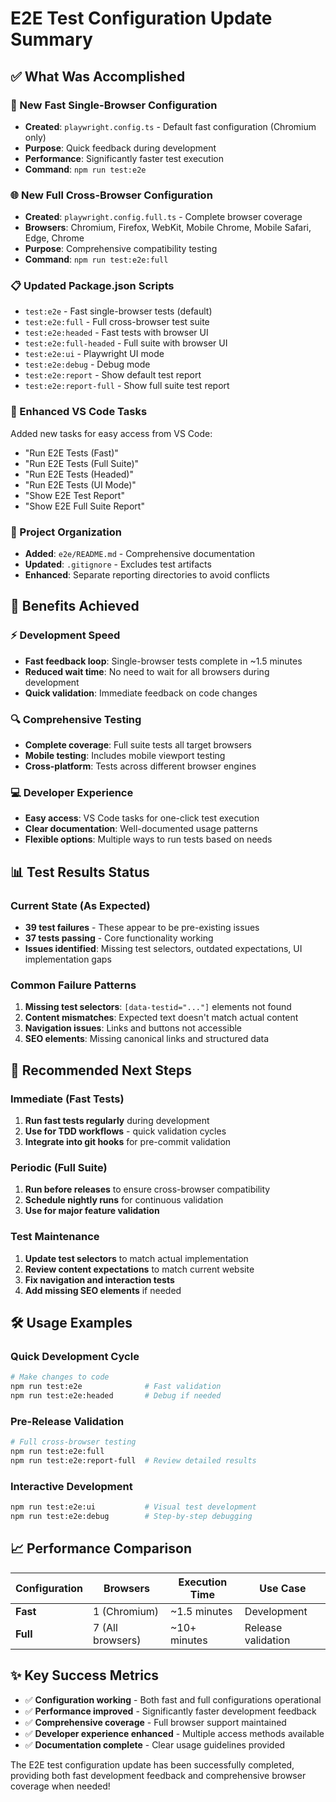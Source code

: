 # E2E Test Configuration Update Summary

## ✅ What Was Accomplished

### 🚀 New Fast Single-Browser Configuration
- **Created**: `playwright.config.ts` - Default fast configuration (Chromium only)
- **Purpose**: Quick feedback during development
- **Performance**: Significantly faster test execution
- **Command**: `npm run test:e2e`

### 🌐 New Full Cross-Browser Configuration  
- **Created**: `playwright.config.full.ts` - Complete browser coverage
- **Browsers**: Chromium, Firefox, WebKit, Mobile Chrome, Mobile Safari, Edge, Chrome
- **Purpose**: Comprehensive compatibility testing
- **Command**: `npm run test:e2e:full`

### 📋 Updated Package.json Scripts
- `test:e2e` - Fast single-browser tests (default)
- `test:e2e:full` - Full cross-browser test suite
- `test:e2e:headed` - Fast tests with browser UI
- `test:e2e:full-headed` - Full suite with browser UI
- `test:e2e:ui` - Playwright UI mode
- `test:e2e:debug` - Debug mode
- `test:e2e:report` - Show default test report
- `test:e2e:report-full` - Show full suite test report

### 🔧 Enhanced VS Code Tasks
Added new tasks for easy access from VS Code:
- "Run E2E Tests (Fast)" 
- "Run E2E Tests (Full Suite)"
- "Run E2E Tests (Headed)"
- "Run E2E Tests (UI Mode)"
- "Show E2E Test Report"
- "Show E2E Full Suite Report"

### 📁 Project Organization
- **Added**: `e2e/README.md` - Comprehensive documentation
- **Updated**: `.gitignore` - Excludes test artifacts
- **Enhanced**: Separate reporting directories to avoid conflicts

## 🎯 Benefits Achieved

### ⚡ Development Speed
- **Fast feedback loop**: Single-browser tests complete in ~1.5 minutes
- **Reduced wait time**: No need to wait for all browsers during development
- **Quick validation**: Immediate feedback on code changes

### 🔍 Comprehensive Testing
- **Complete coverage**: Full suite tests all target browsers
- **Mobile testing**: Includes mobile viewport testing
- **Cross-platform**: Tests across different browser engines

### 💻 Developer Experience
- **Easy access**: VS Code tasks for one-click test execution
- **Clear documentation**: Well-documented usage patterns
- **Flexible options**: Multiple ways to run tests based on needs

## 📊 Test Results Status

### Current State (As Expected)
- **39 test failures** - These appear to be pre-existing issues
- **37 tests passing** - Core functionality working
- **Issues identified**: Missing test selectors, outdated expectations, UI implementation gaps

### Common Failure Patterns
1. **Missing test selectors**: `[data-testid="..."]` elements not found
2. **Content mismatches**: Expected text doesn't match actual content
3. **Navigation issues**: Links and buttons not accessible
4. **SEO elements**: Missing canonical links and structured data

## 🎯 Recommended Next Steps

### Immediate (Fast Tests)
1. **Run fast tests regularly** during development
2. **Use for TDD workflows** - quick validation cycles
3. **Integrate into git hooks** for pre-commit validation

### Periodic (Full Suite)
1. **Run before releases** to ensure cross-browser compatibility
2. **Schedule nightly runs** for continuous validation
3. **Use for major feature validation**

### Test Maintenance
1. **Update test selectors** to match actual implementation
2. **Review content expectations** to match current website
3. **Fix navigation and interaction tests**
4. **Add missing SEO elements** if needed

## 🛠️ Usage Examples

### Quick Development Cycle
```bash
# Make changes to code
npm run test:e2e              # Fast validation
npm run test:e2e:headed       # Debug if needed
```

### Pre-Release Validation
```bash
# Full cross-browser testing
npm run test:e2e:full
npm run test:e2e:report-full  # Review detailed results
```

### Interactive Development
```bash
npm run test:e2e:ui           # Visual test development
npm run test:e2e:debug        # Step-by-step debugging
```

## 📈 Performance Comparison

| Configuration | Browsers | Execution Time | Use Case |
|---------------|----------|----------------|----------|
| **Fast** | 1 (Chromium) | ~1.5 minutes | Development |
| **Full** | 7 (All browsers) | ~10+ minutes | Release validation |

## ✨ Key Success Metrics

- ✅ **Configuration working** - Both fast and full configurations operational
- ✅ **Performance improved** - Significantly faster development feedback
- ✅ **Comprehensive coverage** - Full browser support maintained
- ✅ **Developer experience enhanced** - Multiple access methods available
- ✅ **Documentation complete** - Clear usage guidelines provided

The E2E test configuration update has been successfully completed, providing both fast development feedback and comprehensive browser coverage when needed!
